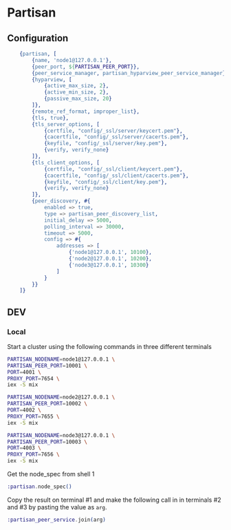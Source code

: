 # Partisan 

## Configuration
```erlang
    {partisan, [
        {name, 'node1@127.0.0.1'},
        {peer_port, ${PARTISAN_PEER_PORT}},
        {peer_service_manager, partisan_hyparview_peer_service_manager},
        {hyparview, [
            {active_max_size, 2},
            {active_min_size, 2},
            {passive_max_size, 20}
        ]},
        {remote_ref_format, improper_list},
        {tls, true},
        {tls_server_options, [
            {certfile, "config/_ssl/server/keycert.pem"},
            {cacertfile, "config/_ssl/server/cacerts.pem"},
            {keyfile, "config/_ssl/server/key.pem"},
            {verify, verify_none}
        ]},
        {tls_client_options, [
            {certfile, "config/_ssl/client/keycert.pem"},
            {cacertfile, "config/_ssl/client/cacerts.pem"},
            {keyfile, "config/_ssl/client/key.pem"},
            {verify, verify_none}
        ]},
        {peer_discovery, #{
            enabled => true,
            type => partisan_peer_discovery_list,
            initial_delay => 5000,
            polling_interval => 30000,
            timeout => 5000,
            config => #{
                addresses => [
                    {'node1@127.0.0.1', 10100},
                    {'node2@127.0.0.1', 10200},
                    {'node3@127.0.0.1', 10300}
                ]
            }
        }}
    ]}
```

## DEV

### Local
Start a cluster using the following commands in three different terminals

```bash
PARTISAN_NODENAME=node1@127.0.0.1 \
PARTISAN_PEER_PORT=10001 \
PORT=4001 \
PROXY_PORT=7654 \
iex -S mix
```

```bash
PARTISAN_NODENAME=node2@127.0.0.1 \
PARTISAN_PEER_PORT=10002 \
PORT=4002 \
PROXY_PORT=7655 \
iex -S mix
```

```bash
PARTISAN_NODENAME=node3@127.0.0.1 \
PARTISAN_PEER_PORT=10003 \
PORT=4003 \
PROXY_PORT=7656 \
iex -S mix
```

Get the node_spec from shell 1
```elixir
:partisan.node_spec()
```

Copy the result on terminal #1 and make the following call in in terminals #2 and #3 by pasting the value as `arg`.

```elixir
:partisan_peer_service.join(arg)
```